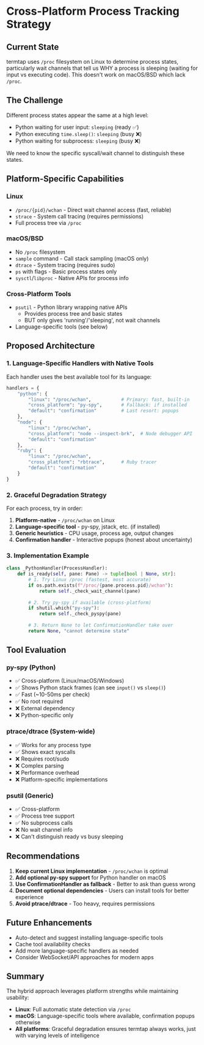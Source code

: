 # Cross-Platform Process Tracking Strategy

## Current State

termtap uses `/proc` filesystem on Linux to determine process states, particularly wait channels that tell us WHY a process is sleeping (waiting for input vs executing code). This doesn't work on macOS/BSD which lack `/proc`.

## The Challenge

Different process states appear the same at a high level:
- Python waiting for user input: `sleeping` (ready ✅)
- Python executing `time.sleep()`: `sleeping` (busy ❌)
- Python waiting for subprocess: `sleeping` (busy ❌)

We need to know the specific syscall/wait channel to distinguish these states.

## Platform-Specific Capabilities

### Linux
- `/proc/{pid}/wchan` - Direct wait channel access (fast, reliable)
- `strace` - System call tracing (requires permissions)
- Full process tree via `/proc`

### macOS/BSD
- No `/proc` filesystem
- `sample` command - Call stack sampling (macOS only)
- `dtrace` - System tracing (requires sudo)
- `ps` with flags - Basic process states only
- `sysctl`/`libproc` - Native APIs for process info

### Cross-Platform Tools
- `psutil` - Python library wrapping native APIs
  - Provides process tree and basic states
  - BUT only gives 'running'/'sleeping', not wait channels
- Language-specific tools (see below)

## Proposed Architecture

### 1. Language-Specific Handlers with Native Tools

Each handler uses the best available tool for its language:

```python
handlers = {
    "python": {
        "linux": "/proc/wchan",           # Primary: fast, built-in
        "cross_platform": "py-spy",       # Fallback: if installed
        "default": "confirmation"         # Last resort: popups
    },
    "node": {
        "linux": "/proc/wchan",
        "cross_platform": "node --inspect-brk",  # Node debugger API
        "default": "confirmation"
    },
    "ruby": {
        "linux": "/proc/wchan",
        "cross_platform": "rbtrace",      # Ruby tracer
        "default": "confirmation"
    }
}
```

### 2. Graceful Degradation Strategy

For each process, try in order:
1. **Platform-native** - `/proc/wchan` on Linux
2. **Language-specific tool** - py-spy, jstack, etc. (if installed)
3. **Generic heuristics** - CPU usage, process age, output changes
4. **Confirmation handler** - Interactive popups (honest about uncertainty)

### 3. Implementation Example

```python
class _PythonHandler(ProcessHandler):
    def is_ready(self, pane: Pane) -> tuple[bool | None, str]:
        # 1. Try Linux /proc (fastest, most accurate)
        if os.path.exists(f"/proc/{pane.process.pid}/wchan"):
            return self._check_wait_channel(pane)
        
        # 2. Try py-spy if available (cross-platform)
        if shutil.which("py-spy"):
            return self._check_pyspy(pane)
        
        # 3. Return None to let ConfirmationHandler take over
        return None, "cannot determine state"
```

## Tool Evaluation

### py-spy (Python)
- ✅ Cross-platform (Linux/macOS/Windows)
- ✅ Shows Python stack frames (can see `input()` vs `sleep()`)
- ✅ Fast (~10-50ms per check)
- ✅ No root required
- ❌ External dependency
- ❌ Python-specific only

### ptrace/dtrace (System-wide)
- ✅ Works for any process type
- ✅ Shows exact syscalls
- ❌ Requires root/sudo
- ❌ Complex parsing
- ❌ Performance overhead
- ❌ Platform-specific implementations

### psutil (Generic)
- ✅ Cross-platform
- ✅ Process tree support
- ✅ No subprocess calls
- ❌ No wait channel info
- ❌ Can't distinguish ready vs busy sleeping

## Recommendations

1. **Keep current Linux implementation** - `/proc/wchan` is optimal
2. **Add optional py-spy support** for Python handler on macOS
3. **Use ConfirmationHandler as fallback** - Better to ask than guess wrong
4. **Document optional dependencies** - Users can install tools for better experience
5. **Avoid ptrace/dtrace** - Too heavy, requires permissions

## Future Enhancements

- Auto-detect and suggest installing language-specific tools
- Cache tool availability checks
- Add more language-specific handlers as needed
- Consider WebSocket/API approaches for modern apps

## Summary

The hybrid approach leverages platform strengths while maintaining usability:
- **Linux**: Full automatic state detection via `/proc`
- **macOS**: Language-specific tools where available, confirmation popups otherwise
- **All platforms**: Graceful degradation ensures termtap always works, just with varying levels of intelligence